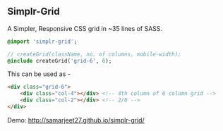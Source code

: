 Simplr-Grid
---

A Simpler, Responsive CSS grid in ~35 lines of SASS.

```sass
@import 'simplr-grid';

// createGrid(className, no. of columns, mobile-width);
@include createGrid('grid-6', 6);
```

This can be used as -

```html
<div class="grid-6">
    <div class="col-4"></div> <!-- 4th column of 6 column grid -->
    <div class="col-2"></div> <!-- 2/6 -->
</div>
```

Demo: http://samarjeet27.github.io/simplr-grid/
